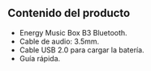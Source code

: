 ## Contenido del producto

* Energy Music Box B3 Bluetooth.
* Cable de audio: 3.5mm.
* Cable USB 2.0 para cargar la batería.
* Guía rápida.

